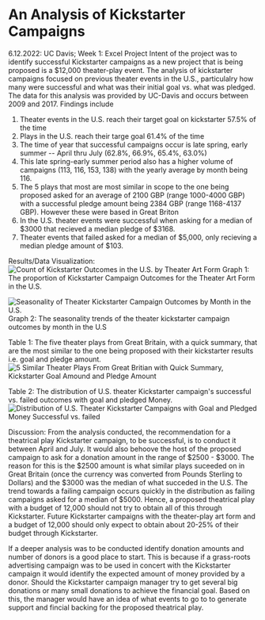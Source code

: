# An Analysis of Kickstarter Campaigns
6.12.2022: UC Davis; Week 1: Excel Project
Intent of the project was to identify successful Kickstarter campaigns as a new project that is being proposed is a $12,000 theater-play event. The analysis of kickstarter campaigns focused on previous theater events in the U.S., particulalry how many were successful and what was their initial goal vs. what was pledged. The data for this analysis was provided by UC-Davis and occurs between 2009 and 2017. Findings include
  1. Theater events in the U.S. reach their target goal on kickstarter  57.5% of the time
  2. Plays in the U.S. reach their targe goal 61.4% of the time
  3. The time of year that successful campaigns occur is late spring, early summer -- April thru July (62.8%, 66.9%, 65.4%, 63.0%) 
  4. This late spring-early summer period also has a higher volume of campaigns (113, 116, 153, 138) with the yearly average by month being 116.
  5. The 5 plays that most are most similar in scope to the one being proposed asked for an average of 2100 GBP (range 1000-4000 GBP) with a successful pledge amount being 2384 GBP (range 1168-4137 GBP). However these were based in Great Briton
  6.  In the U.S. theater events were successful when asking for a median of $3000 that recieved a median pledge of $3168. 
  7.  Theater events that failed asked for a median of $5,000, only recieving a median pledge amount of $103.

Results/Data Visualization:
![Count of Kickstarter Outcomes in the U.S. by Theater Art Form](C:\Users\awste\OneDrive\Documents\BootCamp_StudyFiles\Week1\Analysis\CountOfKickstarterOutcomesUSByTheaterArtForm.png)
 Graph 1: The proportion of Kickstarter Campaign Outcomes for the Theater Art Form in the U.S.
 
![Seasonality of Theater Kickstarter Campaign Outcomes by Month in the U.S.](C:\Users\awste\OneDrive\Documents\BootCamp_StudyFiles\Week1\Analysis\SeasonalityOfTheaterKickstarterCampainOutcomesByMonthUS.png)
 Graph 2: The seasonality trends of the theater kickstarter campaign outcomes by month in the U.S
 
Table 1: The five theater plays from Great Britain, with a quick summary, that are the most similar to the one being proposed with their kickstarter results i.e. goal and pledge amount.
![5 Similar Theater Plays From Great Britian with Quick Summary, Kickstarter Goal Amound and Pledge Amount](C:\Users\awste\OneDrive\Documents\BootCamp_StudyFiles\Week1\Analysis\SimilarTheaterPlayGreatBritain.png)
 
Table 2: The distribution of U.S. theater Kickstarter campaign's successful vs. failed outcomes with goal and pledged Money.
![Distribution of U.S. Theater Kickstarter Campaigns with Goal and Pledged Money Successful vs. failed](C:\Users\awste\OneDrive\Documents\BootCamp_StudyFiles\Week1\Analysis\USTheaterKickstarterCampaignDistributionSuccessfulVFailed.png)

Discussion:
From the analysis conducted, the recommendation for a theatrical play Kickstarter campaign, to be successful, is to conduct it between April and July. It would also behoove the host of the proposed campaign to ask for a donation amount in the range of $2500 - $3000. The reason for this is the $2500 amount is what similar plays suceeded on in Great Britain (once the currency was converted from Pounds Sterling to Dollars) and the $3000 was the median of what succeded in the U.S. The trend towards a failing campaign occurs quickly in the distribution as failing campaigns asked for a median of $5000. Hence, a proposed theatrical play with a budget of 12,000 should not try to obtain all of this through Kickstarter. Future Kickstarter campaigns with the theater-play art form and a budget of 12,000 should only expect to obtain about 20-25% of their budget through Kickstarter.   

If a deeper analysis was to be conducted identify donation amounts and number of donors is a good place to start. This is because if a grass-roots advertising campaign was to be used in concert with the Kickstarter campaign it would identify the expected amount of money provided by a donor. Should the Kickstarter campaign manager try to get several big donations or many small donations to achieve the financial goal. Based on this, the manager would have an idea of what events to go to to generate support and fincial backing for the proposed theatrical play. 
